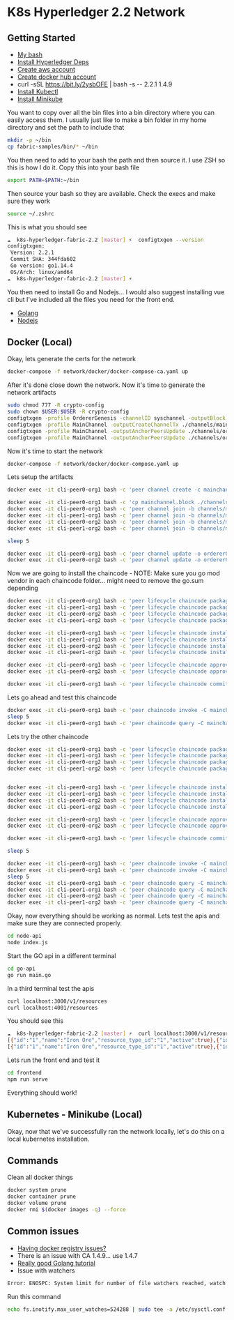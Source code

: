 K8s Hyperledger 2.2 Network
======================================

## Getting Started
- [My bash](https://github.com/ohmyzsh/ohmyzsh)
- [Install Hyperledger Deps](https://hyperledger-fabric.readthedocs.io/en/release-2.2/install.html)
- [Create aws account](aws.amazon.com)
- [Create docker hub account](https://hub.docker.com/)
- curl -sSL https://bit.ly/2ysbOFE | bash -s -- 2.2.1 1.4.9
- [Install Kubectl](https://kubernetes.io/docs/tasks/tools/install-kubectl/)
- [Install Minikube](https://minikube.sigs.k8s.io/docs/start/)

You want to copy over all the bin files into a bin directory where you can easily access them. I usually just like to make a bin folder in my home directory and set the path to include that
```bash
mkdir -p ~/bin
cp fabric-samples/bin/* ~/bin
```

You then need to add to your bash the path and then source it. I use ZSH so this is how I do it. Copy this into your bash file
```bash
export PATH=$PATH:~/bin
```

Then source your bash so they are available. Check the execs and make sure they work
```bash
source ~/.zshrc
```

This is what you should see
```bash
☁  k8s-hyperledger-fabric-2.2 [master] ⚡  configtxgen --version
configtxgen:
 Version: 2.2.1
 Commit SHA: 344fda602
 Go version: go1.14.4
 OS/Arch: linux/amd64
☁  k8s-hyperledger-fabric-2.2 [master] ⚡  
```

You then need to install Go and Nodejs... I would also suggest installing vue cli but I've included all the files you need for the front end.
- [Golang](https://golang.org/dl/)
- [Nodejs](https://nodejs.org/en/)

## Docker (Local)

Okay, lets generate the certs for the network
```bash
docker-compose -f network/docker/docker-compose-ca.yaml up
```

After it's done close down the network. Now it's time to generate the network artifacts
```bash
sudo chmod 777 -R crypto-config
sudo chown $USER:$USER -R crypto-config
configtxgen -profile OrdererGenesis -channelID syschannel -outputBlock ./orderer/genesis.block
configtxgen -profile MainChannel -outputCreateChannelTx ./channels/mainchannel.tx -channelID mainchannel
configtxgen -profile MainChannel -outputAnchorPeersUpdate ./channels/org1-anchors.tx -channelID mainchannel -asOrg org1
configtxgen -profile MainChannel -outputAnchorPeersUpdate ./channels/org2-anchors.tx -channelID mainchannel -asOrg org2
```

Now it's time to start the network
```bash
docker-compose -f network/docker/docker-compose.yaml up
```

Lets setup the artifacts
```bash
docker exec -it cli-peer0-org1 bash -c 'peer channel create -c mainchannel -f ./channels/mainchannel.tx -o orderer0:7050 --tls --cafile=/etc/hyperledger/orderers/msp/tlscacerts/orderers-ca-7054.pem'

docker exec -it cli-peer0-org1 bash -c 'cp mainchannel.block ./channels/'
docker exec -it cli-peer0-org1 bash -c 'peer channel join -b channels/mainchannel.block'
docker exec -it cli-peer1-org1 bash -c 'peer channel join -b channels/mainchannel.block'
docker exec -it cli-peer0-org2 bash -c 'peer channel join -b channels/mainchannel.block'
docker exec -it cli-peer1-org2 bash -c 'peer channel join -b channels/mainchannel.block'

sleep 5

docker exec -it cli-peer0-org1 bash -c 'peer channel update -o orderer0:7050 --tls --cafile=/etc/hyperledger/orderers/msp/tlscacerts/orderers-ca-7054.pem -c mainchannel -f channels/org1-anchors.tx'
docker exec -it cli-peer0-org2 bash -c 'peer channel update -o orderer0:7050 --tls --cafile=/etc/hyperledger/orderers/msp/tlscacerts/orderers-ca-7054.pem -c mainchannel -f channels/org2-anchors.tx'
```

Now we are going to install the chaincode - NOTE: Make sure you go mod vendor in each chaincode folder... might need to remove the go.sum depending
```bash
docker exec -it cli-peer0-org1 bash -c 'peer lifecycle chaincode package resource_types.tar.gz --path /opt/gopath/src/resource_types --lang golang --label resource_types_1'
docker exec -it cli-peer1-org1 bash -c 'peer lifecycle chaincode package resource_types.tar.gz --path /opt/gopath/src/resource_types --lang golang --label resource_types_1'
docker exec -it cli-peer0-org2 bash -c 'peer lifecycle chaincode package resource_types.tar.gz --path /opt/gopath/src/resource_types --lang golang --label resource_types_1'
docker exec -it cli-peer1-org2 bash -c 'peer lifecycle chaincode package resource_types.tar.gz --path /opt/gopath/src/resource_types --lang golang --label resource_types_1'

docker exec -it cli-peer0-org1 bash -c 'peer lifecycle chaincode install resource_types.tar.gz &> pkg.txt'
docker exec -it cli-peer1-org1 bash -c 'peer lifecycle chaincode install resource_types.tar.gz'
docker exec -it cli-peer0-org2 bash -c 'peer lifecycle chaincode install resource_types.tar.gz &> pkg.txt'
docker exec -it cli-peer1-org2 bash -c 'peer lifecycle chaincode install resource_types.tar.gz'

docker exec -it cli-peer0-org1 bash -c 'peer lifecycle chaincode approveformyorg -o orderer0:7050 --tls --cafile=/etc/hyperledger/orderers/msp/tlscacerts/orderers-ca-7054.pem --channelID mainchannel --name resource_types --version 1.0 --sequence 1 --package-id $(tail -n 1 pkg.txt | awk '\''NF>1{print $NF}'\'')'
docker exec -it cli-peer0-org2 bash -c 'peer lifecycle chaincode approveformyorg -o orderer0:7050 --tls --cafile=/etc/hyperledger/orderers/msp/tlscacerts/orderers-ca-7054.pem --channelID mainchannel --name resource_types --version 1.0 --sequence 1 --package-id $(tail -n 1 pkg.txt | awk '\''NF>1{print $NF}'\'')'

docker exec -it cli-peer0-org1 bash -c 'peer lifecycle chaincode commit -o orderer0:7050 --tls --cafile=/etc/hyperledger/orderers/msp/tlscacerts/orderers-ca-7054.pem --channelID mainchannel --name resource_types --version 1.0 --sequence 1'
```

Lets go ahead and test this chaincode
```bash
docker exec -it cli-peer0-org1 bash -c 'peer chaincode invoke -C mainchannel -n resource_types -c '\''{"Args":["Create","1","Raw Resource"]}'\'' -o orderer0:7050 --tls --cafile=/etc/hyperledger/orderers/msp/tlscacerts/orderers-ca-7054.pem'
sleep 5
docker exec -it cli-peer0-org1 bash -c 'peer chaincode query -C mainchannel -n resource_types -c '\''{"Args":["Index"]}'\'' -o orderer0:7050 --tls --cafile=/etc/hyperledger/orderers/msp/tlscacerts/orderers-ca-7054.pem'
```

Lets try the other chaincode
```bash
docker exec -it cli-peer0-org1 bash -c 'peer lifecycle chaincode package resources.tar.gz --path /opt/gopath/src/resources --lang golang --label resources_1'
docker exec -it cli-peer1-org1 bash -c 'peer lifecycle chaincode package resources.tar.gz --path /opt/gopath/src/resources --lang golang --label resources_1'
docker exec -it cli-peer0-org2 bash -c 'peer lifecycle chaincode package resources.tar.gz --path /opt/gopath/src/resources --lang golang --label resources_1'
docker exec -it cli-peer1-org2 bash -c 'peer lifecycle chaincode package resources.tar.gz --path /opt/gopath/src/resources --lang golang --label resources_1'


docker exec -it cli-peer0-org1 bash -c 'peer lifecycle chaincode install resources.tar.gz &> pkg.txt'
docker exec -it cli-peer1-org1 bash -c 'peer lifecycle chaincode install resources.tar.gz'
docker exec -it cli-peer0-org2 bash -c 'peer lifecycle chaincode install resources.tar.gz &> pkg.txt'
docker exec -it cli-peer1-org2 bash -c 'peer lifecycle chaincode install resources.tar.gz'

docker exec -it cli-peer0-org1 bash -c 'peer lifecycle chaincode approveformyorg -o orderer0:7050 --tls --cafile=/etc/hyperledger/orderers/msp/tlscacerts/orderers-ca-7054.pem --channelID mainchannel --name resources --version 1.0 --sequence 1 --package-id $(tail -n 1 pkg.txt | awk '\''NF>1{print $NF}'\'')'
docker exec -it cli-peer0-org2 bash -c 'peer lifecycle chaincode approveformyorg -o orderer0:7050 --tls --cafile=/etc/hyperledger/orderers/msp/tlscacerts/orderers-ca-7054.pem --channelID mainchannel --name resources --version 1.0 --sequence 1 --package-id $(tail -n 1 pkg.txt | awk '\''NF>1{print $NF}'\'')'

docker exec -it cli-peer0-org1 bash -c 'peer lifecycle chaincode commit -o orderer0:7050 --tls --cafile=/etc/hyperledger/orderers/msp/tlscacerts/orderers-ca-7054.pem --channelID mainchannel --name resources --version 1.0 --sequence 1'

sleep 5

docker exec -it cli-peer0-org1 bash -c 'peer chaincode invoke -C mainchannel -n resources -c '\''{"Args":["Create","1","Iron Ore","1"]}'\'' -o orderer0:7050 --tls --cafile=/etc/hyperledger/orderers/msp/tlscacerts/orderers-ca-7054.pem'
docker exec -it cli-peer0-org1 bash -c 'peer chaincode invoke -C mainchannel -n resources -c '\''{"Args":["Create","2","Copper Ore","1"]}'\'' -o orderer0:7050 --tls --cafile=/etc/hyperledger/orderers/msp/tlscacerts/orderers-ca-7054.pem'
sleep 5
docker exec -it cli-peer0-org1 bash -c 'peer chaincode query -C mainchannel -n resources -c '\''{"Args":["Index"]}'\'' -o orderer0:7050 --tls --cafile=/etc/hyperledger/orderers/msp/tlscacerts/orderers-ca-7054.pem'
docker exec -it cli-peer1-org1 bash -c 'peer chaincode query -C mainchannel -n resources -c '\''{"Args":["Index"]}'\'' -o orderer0:7050 --tls --cafile=/etc/hyperledger/orderers/msp/tlscacerts/orderers-ca-7054.pem'
docker exec -it cli-peer0-org2 bash -c 'peer chaincode query -C mainchannel -n resources -c '\''{"Args":["Index"]}'\'' -o orderer0:7050 --tls --cafile=/etc/hyperledger/orderers/msp/tlscacerts/orderers-ca-7054.pem'
docker exec -it cli-peer1-org2 bash -c 'peer chaincode query -C mainchannel -n resources -c '\''{"Args":["Index"]}'\'' -o orderer0:7050 --tls --cafile=/etc/hyperledger/orderers/msp/tlscacerts/orderers-ca-7054.pem'
```

Okay, now everything should be working as normal. Lets test the apis and make sure they are connected properly.
```bash
cd node-api
node index.js
```

Start the GO api in a different terminal
```bash
cd go-api
go run main.go
```

In a third terminal test the apis
```bash
curl localhost:3000/v1/resources
curl localhost:4001/resources
```

You should see this
```bash
☁  k8s-hyperledger-fabric-2.2 [master] ⚡  curl localhost:3000/v1/resources
[{"id":"1","name":"Iron Ore","resource_type_id":"1","active":true},{"id":"2","name":"Copper Ore","resource_type_id":"1","active":true}]%                                                                                           ☁  k8s-hyperledger-fabric-2.2 [master] ⚡  curl localhost:4001/resources
[{"id":"1","name":"Iron Ore","resource_type_id":"1","active":true},{"id":"2","name":"Copper Ore","resource_type_id":"1","active":true}]%                                                                                           ☁  k8s-hyperledger-fabric-2.2 [master] ⚡  
```

Lets run the front end and test it
```bash
cd frontend
npm run serve
```

Everything should work!

## Kubernetes - Minikube (Local)

Okay, now that we've successfully ran the network locally, let's do this on a local kubernetes installation.

## Commands
Clean all docker things
```bash
docker system prune 
docker container prune
docker volume prune 
docker rmi $(docker images -q) --force
```

## Common issues

- [Having docker registry issues?](https://github.com/moby/moby/issues/22635)
- There is an issue with CA 1.4.9... use 1.4.7
- [Really good Golang tutorial](https://chainhero.io/2018/06/tutorial-build-blockchain-app-v1-1-0/)
- Issue with watchers
```bash
Error: ENOSPC: System limit for number of file watchers reached, watch '/home/nick/Projects/k8s-hyperledger-fabric-2.2/frontend/public/index.html'
```
Run this command
```bash
echo fs.inotify.max_user_watches=524288 | sudo tee -a /etc/sysctl.conf && sudo sysctl -p
```
